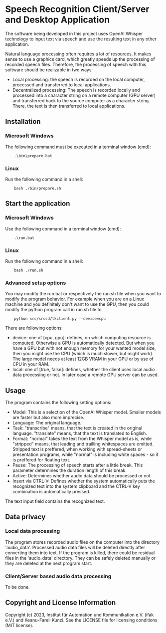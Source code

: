 # Speech Recognition Client/Server and Desktop Application

The software being developed in this project uses OpenAI Whisper technology to input text via speech and use the resulting text in any other application.

Natural language processing often requires a lot of resources. It makes sense to use a graphics card, which greatly speeds up the processing of recorded speech files. Therefore, the processing of speech with this software should be realizable in two ways:

- Local processing: the speech is recorded on the local computer, processed and transferred to local applications.
- Decentralized processing: The speech is recorded locally and processed into a character string on a remote computer (GPU server) and transferred back to the source computer as a character string. There, the text is then transferred to local applications.



## Installation

### Microsoft Windows

The following command must be executed in a terminal window (cmd):

```
    .\bin\prepare.bat
```

### Linux

Run the following command in a shell:

```
    bash ./bin/prepare.sh
```


## Start the application

### Microsoft Windows

Use the following command in a terminal window (cmd):

```
    .\run.bat
```

### Linux

Run the following command in a shell:

```
    bash ./run.sh
```

### Advanced setup options

You may modify the run.bat or respectively the run.sh file when you want to modify the program behavior.
For example when you are on a Linux machine and you definitely don't want to use the GPU, then you
could modify the python program call in run.sh file to

```
    python src/srcsd/tkclient.py --device=cpu
```

There are following options:

- device: one of [cpu, gpu]: defines, on which computing resource is computed. Otherwise a GPU is 
          automatically detected. But when you have a GPU but with not enough memory for your wanted
          model size, then you might use the CPU (which is much slower, but might work). The large
          model needs at least 12GB VRAM in your GPU or by use of CPU in your RAM.
- local: one of [true, false]: defines, whether the client uses local audio data processing or not.
          In later case a remote GPU server can be used.


## Usage

The program contains the following setting options:

- Model: This is a selection of the OpenAI Whisper model. Smaller models are faster but also more imprecise.
- Language: The original language.
- Task: "transcribe" means, that the text is created in the original language. "translate" means, that the text is translated to English.
- Format: "normal" takes the text from the Whisper model as is, while "stripped" means, that leading and trailling whitespaces are omitted. Stripped text is preffered, when working with spread-sheets or presentation programs, while "normal" is including white spaces - so it is preffered for floating text.
- Pause: The processing of speech starts after a little break. This parameter determines the duration length of this break.
- Active: Determines whether audio data should be processed or not.
- Insert via CTRL-V: Defines whether the system automatically puts the recognized text into the system clipboard and the CTRL-V key combination is automatically pressed.

The text input field contains the recognized text.


## Data privacy

### Local data processing

The program stores recorded audio files on the computer into the directory 'audio_data'.
Processed audio data files will be deleted directly after converting them into text.
If the program is killed, there could be residual files in the 'audio_data' directory.
They can be safely deleted manually or they are deleted at the next program start.

### Client/Server based audio data processing

To be done.


## Copyright and License Information

Copyright (c) 2023, Institut für Automation und Kommunikation e.V. (ifak e.V.) and Keanu-Farell Kunzi.
See the LICENSE file for licensing conditions (MIT license).